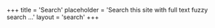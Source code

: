 +++
title = 'Search'
placeholder = 'Search this site with full text fuzzy search ...'
layout = 'search'
+++
